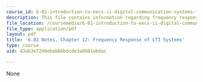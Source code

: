 ```yaml
---
course_id: 6-02-introduction-to-eecs-ii-digital-communication-systems-fall-2012
description: This file contains information regarding frequency response of LTI systems.
file_location: /coursemedia/6-02-introduction-to-eecs-ii-digital-communication-systems-fall-2012/43ab3e7240ebab8bbdcde3a8601abdac_MIT6_02F12_chap12.pdf
file_type: application/pdf
layout: pdf
title: '6.02 Notes, Chapter 12: Frequency Response of LTI Systems'
type: course
uid: 43ab3e7240ebab8bbdcde3a8601abdac

---
```

None